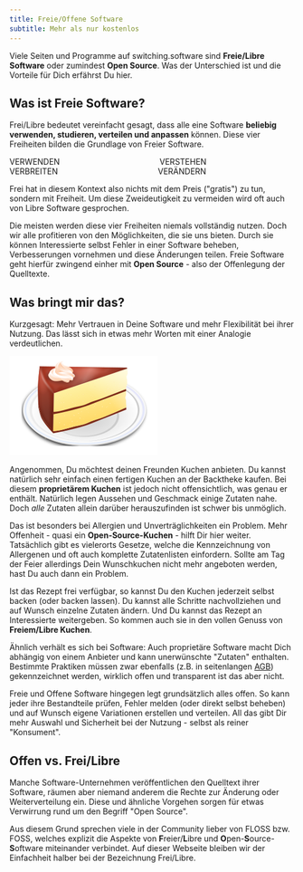 ```yaml
---
title: Freie/Offene Software
subtitle: Mehr als nur kostenlos
---
```


Viele Seiten und Programme auf switching.software sind **Freie/Libre Software** oder zumindest **Open Source**. Was der Unterschied ist und die Vorteile für Dich erfährst Du hier.

## Was ist Freie Software?

Frei/Libre bedeutet vereinfacht gesagt, dass alle eine Software **beliebig verwenden, studieren, verteilen und anpassen** können. Diese vier Freiheiten bilden die Grundlage von Freier Software.

<p><div class="columns text-center">
    <div class="column col-4 col-ml-auto"><div class="toast toast-success">VERWENDEN</div></div>
    <div class="column col-4 col-mr-auto"><div class="toast toast-success">VERSTEHEN</div></div>
</div>
<div class="columns text-center pt-2">
    <div class="column col-4 col-ml-auto"><div class="toast toast-success">VERBREITEN</div></div>
    <div class="column col-4 col-mr-auto"><div class="toast toast-success">VERÄNDERN</div></div>
</div></p>

Frei hat in diesem Kontext also nichts mit dem Preis ("gratis") zu tun, sondern mit Freiheit. Um diese Zweideutigkeit zu vermeiden wird oft auch von Libre Software gesprochen.

Die meisten werden diese vier Freiheiten niemals vollständig nutzen. Doch wir alle profitieren von den Möglichkeiten, die sie uns bieten. Durch sie können Interessierte selbst Fehler in einer Software beheben, Verbesserungen vornehmen und diese Änderungen teilen. Freie Software geht hierfür zwingend einher mit **Open Source** - also der Offenlegung der Quelltexte.

## Was bringt mir das?

Kurzgesagt: Mehr Vertrauen in Deine Software und mehr Flexibilität bei ihrer Nutzung. Das lässt sich in etwas mehr Worten mit einer Analogie verdeutlichen. 

![Freier Kuchen](cake.png)

Angenommen, Du möchtest deinen Freunden Kuchen anbieten. Du kannst natürlich sehr einfach einen fertigen Kuchen an der Backtheke kaufen. Bei diesem **proprietärem Kuchen** ist jedoch nicht offensichtlich, was genau er enthält. Natürlich legen Aussehen und Geschmack einige Zutaten nahe. Doch *alle* Zutaten allein darüber herauszufinden ist schwer bis unmöglich.

Das ist besonders bei Allergien und Unverträglichkeiten ein Problem. Mehr Offenheit - quasi ein **Open-Source-Kuchen** - hilft Dir hier weiter. Tatsächlich gibt es vielerorts Gesetze, welche die Kennzeichnung von Allergenen und oft auch komplette Zutatenlisten einfordern. Sollte am Tag der Feier allerdings Dein Wunschkuchen nicht mehr angeboten werden, hast Du auch dann ein Problem. 

Ist das Rezept frei verfügbar, so kannst Du den Kuchen jederzeit selbst backen (oder backen lassen). Du kannst alle Schritte nachvollziehen und auf Wunsch einzelne Zutaten ändern. Und Du kannst das Rezept an Interessierte weitergeben. So kommen auch sie in den vollen Genuss von **Freiem/Libre Kuchen**.

Ähnlich verhält es sich bei Software: Auch proprietäre Software macht Dich abhängig von einem Anbieter und kann unerwünschte "Zutaten" enthalten. Bestimmte Praktiken müssen zwar ebenfalls (z.B. in seitenlangen [AGB][AGB]) gekennzeichnet werden, wirklich offen und transparent ist das aber nicht.

Freie und Offene Software hingegen legt grundsätzlich alles offen. So kann jeder ihre Bestandteile prüfen, Fehler melden (oder direkt selbst beheben) und auf Wunsch eigene Variationen erstellen und verteilen. All das gibt Dir mehr Auswahl und Sicherheit bei der Nutzung - selbst als reiner "Konsument".

## Offen vs. Frei/Libre

Manche Software-Unternehmen veröffentlichen den Quelltext ihrer Software, räumen aber niemand anderem die Rechte zur Änderung oder Weiterverteilung ein. Diese und ähnliche Vorgehen sorgen für etwas Verwirrung rund um den Begriff "Open Source".

Aus diesem Grund sprechen viele in der Community lieber von FLOSS bzw. FOSS, welches explizit die Aspekte von **F**reier/**L**ibre und **O**pen-**S**ource-**S**oftware miteinander verbindet. Auf dieser Webseite bleiben wir der Einfachheit halber bei der Bezeichnung Frei/Libre.

[AGB]: https://de.wikipedia.org/wiki/Allgemeine_Gesch%C3%A4ftsbedingungen